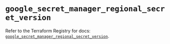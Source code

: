 # `google_secret_manager_regional_secret_version`

Refer to the Terraform Registry for docs: [`google_secret_manager_regional_secret_version`](https://registry.terraform.io/providers/hashicorp/google-beta/6.4.0/docs/resources/google_secret_manager_regional_secret_version).
